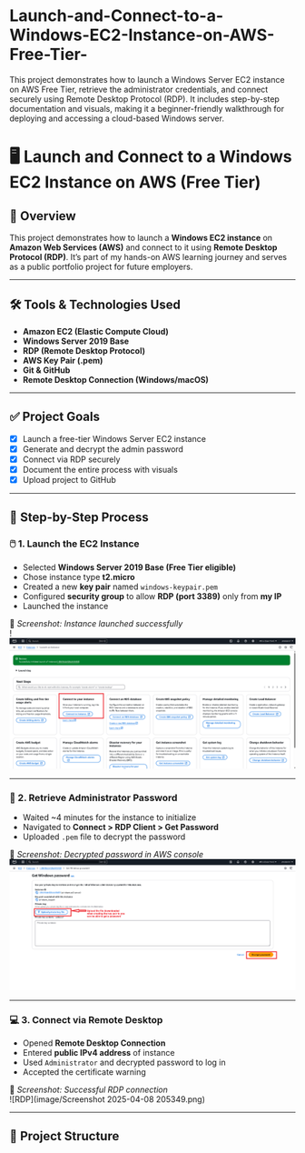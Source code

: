 # Launch-and-Connect-to-a-Windows-EC2-Instance-on-AWS-Free-Tier-
This project demonstrates how to launch a Windows Server EC2 instance on AWS Free Tier, retrieve the administrator credentials, and connect securely using Remote Desktop Protocol (RDP). It includes step-by-step documentation and visuals, making it a beginner-friendly walkthrough for deploying and accessing a cloud-based Windows server.
# 🖥️ Launch and Connect to a Windows EC2 Instance on AWS (Free Tier)

## 📌 Overview

This project demonstrates how to launch a **Windows EC2 instance** on **Amazon Web Services (AWS)** and connect to it using **Remote Desktop Protocol (RDP)**. It’s part of my hands-on AWS learning journey and serves as a public portfolio project for future employers.

---

## 🛠️ Tools & Technologies Used

- **Amazon EC2 (Elastic Compute Cloud)**
- **Windows Server 2019 Base**
- **RDP (Remote Desktop Protocol)**
- **AWS Key Pair (.pem)**
- **Git & GitHub**
- **Remote Desktop Connection (Windows/macOS)**

---

## ✅ Project Goals

- [x] Launch a free-tier Windows Server EC2 instance  
- [x] Generate and decrypt the admin password  
- [x] Connect via RDP securely  
- [x] Document the entire process with visuals  
- [x] Upload project to GitHub

---

## 🧭 Step-by-Step Process

### 🖱️ 1. Launch the EC2 Instance

- Selected **Windows Server 2019 Base (Free Tier eligible)**
- Chose instance type **t2.micro**
- Created a new **key pair** named `windows-keypair.pem`
- Configured **security group** to allow **RDP (port 3389)** only from **my IP**
- Launched the instance

📸 _Screenshot: Instance launched successfully_  
!![Alt text](https://github.com/PhelelaniS1/Launch-and-Connect-to-a-Windows-EC2-Instance-on-AWS-Free-Tier-/blob/0b35ffc9ad9a9c4ebc6a272fdeb11095200a9cc9/images/Screenshot%202025-04-08%20204702.png)


---

### 🔑 2. Retrieve Administrator Password

- Waited ~4 minutes for the instance to initialize
- Navigated to **Connect > RDP Client > Get Password**
- Uploaded `.pem` file to decrypt the password

📸 _Screenshot: Decrypted password in AWS console_  
![Decrypt Password](https://github.com/PhelelaniS1/Launch-and-Connect-to-a-Windows-EC2-Instance-on-AWS-Free-Tier-/blob/53dc4c09568d6ea4ec62abcc12f04aab28a1e886/images/Screenshot%202025-04-08%20205717.png)

---

### 💻 3. Connect via Remote Desktop

- Opened **Remote Desktop Connection**
- Entered **public IPv4 address** of instance
- Used `Administrator` and decrypted password to log in
- Accepted the certificate warning

📸 _Screenshot: Successful RDP connection_  
![RDP](image/Screenshot 2025-04-08 205349.png)

---

## 📁 Project Structure

